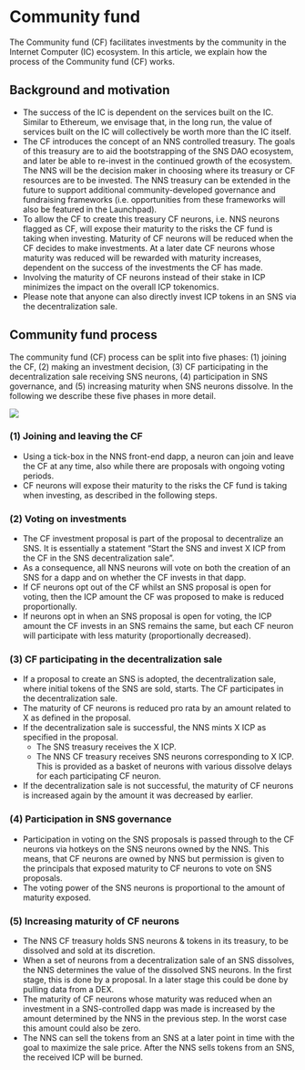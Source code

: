 # Community fund

The Community fund (CF) facilitates investments by the community in the Internet Computer (IC) ecosystem. In this article, we explain how the process of the Community fund (CF) works.

## Background and motivation

* The success of the IC is dependent on the services built on the IC. Similar to Ethereum, we envisage that, in the long run, the value of services built on the IC will collectively be worth more than the IC itself.
* The CF introduces the concept of an NNS controlled treasury. The goals of this treasury are to aid the bootstrapping of the SNS DAO ecosystem, and later be able to re-invest in the continued growth of the ecosystem. The NNS will be the decision maker in choosing where its treasury or CF resources are to be invested. The NNS treasury can be extended in the future to support additional community-developed governance and fundraising frameworks (i.e. opportunities from these frameworks will also be featured in the Launchpad).
* To allow the CF to create this treasury CF neurons, i.e. NNS neurons flagged as CF, will expose their maturity to the risks the CF fund is taking when investing. Maturity of CF neurons will be reduced when the CF decides to make investments. At a later date CF neurons whose maturity was reduced will be rewarded with maturity increases, dependent on the success of the investments the CF has made.
* Involving the maturity of CF neurons instead of their stake in ICP minimizes the impact on the overall ICP tokenomics.
* Please note that anyone can also directly invest ICP tokens in an SNS via the decentralization sale.

## Community fund process

The community fund (CF) process can be split into five phases: (1) joining the CF, (2) making an investment decision, (3) CF participating in the decentralization sale receiving SNS neurons, (4) participation in SNS governance, and (5) increasing maturity when SNS neurons dissolve. In the following we describe these five phases in more detail.

![](../_attachments/community_fund_flow.png)

### (1) Joining and leaving the CF

* Using a tick-box in the NNS front-end dapp, a neuron can join and leave the CF at any time, also while there are proposals with ongoing voting periods.
* CF neurons will expose their maturity to the risks the CF fund is taking when investing, as described in the following steps.

### (2) Voting on investments

* The CF investment proposal is part of the proposal to decentralize an SNS. It is essentially a statement “Start the SNS and invest X ICP from the CF in the SNS decentralization sale”.
* As a consequence, all NNS neurons will vote on both the creation of an SNS for a dapp and on whether the CF invests in that dapp.
* If CF neurons opt out of the CF whilst an SNS proposal is open for voting, then the ICP amount the CF was proposed to make is reduced proportionally.
* If neurons opt in when an SNS proposal is open for voting, the ICP amount the CF invests in an SNS remains the same, but each CF neuron will participate with less maturity (proportionally decreased).

### (3) CF participating in the decentralization sale

* If a proposal to create an SNS is adopted, the decentralization sale, where initial tokens of the SNS are sold, starts. The CF participates in the decentralization sale.
* The maturity of CF neurons is reduced pro rata by an amount related to X as defined in the proposal.
* If the decentralization sale is successful, the NNS mints X ICP as specified in the proposal.
  * The SNS treasury receives the X ICP.
  * The NNS CF treasury receives SNS neurons corresponding to X ICP. This is provided as a basket of neurons with various dissolve delays for each participating CF neuron.
* If the decentralization sale is not successful, the maturity of CF neurons is increased again by the amount it was decreased by earlier.

### (4) Participation in SNS governance

* Participation in voting on the SNS proposals is passed through to the CF neurons via hotkeys on the SNS neurons owned by the NNS. This means, that CF neurons are owned by NNS but permission is given to the principals that exposed maturity to CF neurons to vote on SNS proposals.
* The voting power of the SNS neurons is proportional to the amount of maturity exposed.

### (5) Increasing maturity of CF neurons

* The NNS CF treasury holds SNS neurons & tokens in its treasury, to be dissolved and sold at its discretion.
* When a set of neurons from a decentralization sale of an SNS dissolves, the NNS determines the value of the dissolved SNS neurons. In the first stage, this is done by a proposal. In a later stage this could be done by pulling data from a DEX.
* The maturity of CF neurons whose maturity was reduced when an investment in a SNS-controlled dapp was made is increased by the amount determined by the NNS in the previous step. In the worst case this amount could also be zero.
* The NNS can sell the tokens from an SNS at a later point in time with the goal to maximize the sale price. After the NNS sells tokens from an SNS, the received ICP will be burned.
